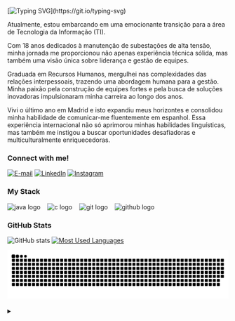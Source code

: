 

[![Typing SVG](https://readme-typing-svg.demolab.com?font=Fira+Code&weight=600&size=25&duration=1000&pause=1000&color=E615F7&repeat=false&random=false&width=650&lines=Prazer+em+conhecer+voc%C3%AA%2C+meu+nome+%C3%A9+Aline;Bem-vindo+ao+meu+perfil+do+GitHub!)](https://git.io/typing-svg)


<p align="left">Atualmente, estou embarcando em uma emocionante transição para a área de Tecnologia da Informação (TI).

Com 18 anos dedicados à manutenção de subestações de alta tensão, minha jornada me proporcionou não apenas experiência técnica sólida, mas também uma visão única sobre liderança e gestão de equipes.

Graduada em Recursos Humanos, mergulhei nas complexidades das relações interpessoais, trazendo uma abordagem humana para a gestão. Minha paixão pela construção de equipes fortes e pela busca de soluções inovadoras impulsionaram minha carreira ao longo dos anos.

Vivi o último ano em Madrid e isto expandiu meus horizontes e consolidou minha habilidade de comunicar-me fluentemente em espanhol. Essa experiência internacional não só aprimorou minhas habilidades linguísticas, mas também me instigou a buscar oportunidades desafiadoras e multiculturalmente enriquecedoras.


<h3 align="left">Connect with me!</h3>

[![E-mail](https://img.shields.io/badge/-Email-000?style=for-the-badge&logo=microsoft-outlook&logoColor=FF00F6&color:FFF)](mailto:aline.arend04@gmail.com)
[![LinkedIn](https://img.shields.io/badge/-LinkedIn-000?style=for-the-badge&logo=linkedin&logoColor=FF00F6&color:FFF)](https://www.linkedin.com/in/alinearend/)
[![Instagram](https://img.shields.io/badge/-Instagram-000?style=for-the-badge&logo=instagram&logoColor=FF00F6&color:FFF)](https://www.instagram.com/aline.arend04/)

<h3 align="left">My Stack</h3>

<div align="left">
  <img src="https://cdn.jsdelivr.net/gh/devicons/devicon/icons/java/java-original.svg" height="25" alt="java logo"  />
  <img width="8" />
  <img src="https://cdn.jsdelivr.net/gh/devicons/devicon/icons/c/c-original.svg" height="25" alt="c logo"  />
  <img width="8" />
  <img src="https://img.shields.io/badge/Git-000?style=for-the-badge&logo=git&logoColor=E94D5F" height="25" alt="git logo"  />
  <img width="8" />
  <img src="https://img.shields.io/badge/GitHub-000?style=for-the-badge&logo=github&logoColor=30A3DC" height="25" alt="github logo"  />
  <img width="8" />
 </div>


<h3>GitHub Stats</h3>

![GitHub stats](https://github-readme-stats-git-masterrstaa-rickstaa.vercel.app/api?username=arend04&hide_title=true&show_icons=true&include_all_commits=false&count_private=true&line_height=25&hide=issues&bg_color=000&title_color=FF00F6&text_color=FFF&border_radius=3&border_color=36123c&icon_color=FF00F6&theme=jolly)
[![Most Used Languages](https://github-readme-stats-git-masterrstaa-rickstaa.vercel.app/api/top-langs/?username=arend04&line_height=10&card_width=290&layout=compact&hide_title=false&count_private=true&langs_count=4&show_icons=true&title_color=FF00F6&hide=html,css&bg_color=000&text_color=8B8B8B&border_radius=3&border_color=561760&count_private=true)](https://github.com/arend04/github-readme-stats)
<br>


<picture>
  <source media="(prefers-color-scheme: dark)" srcset="https://raw.githubusercontent.com/mari4souza/mari4souza/output/github-contribution-grid-snake-dark.svg">
  <source media="(prefers-color-scheme: light)" srcset="https://raw.githubusercontent.com/mari4souza/mari4souza/output/github-contribution-grid-snake.svg">
  <img alt="github contribution grid snake animation" src="https://raw.githubusercontent.com/mari4souza/mari4souza/output/github-contribution-grid-snake.svg">
</picture>
<br><br>





<details align="left">
  <summary></summary> 
 
   
  <div align="right">Made with 💜 by <a href="https://github.com/arend04">Aline A</a>.</div>

</details>
